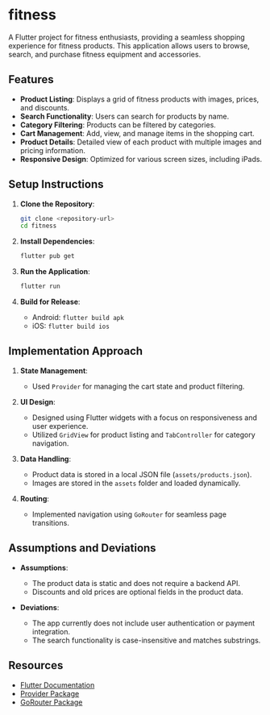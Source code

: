 # fitness

A Flutter project for fitness enthusiasts, providing a seamless shopping experience for fitness products. This application allows users to browse, search, and purchase fitness equipment and accessories.

## Features

- **Product Listing**: Displays a grid of fitness products with images, prices, and discounts.
- **Search Functionality**: Users can search for products by name.
- **Category Filtering**: Products can be filtered by categories.
- **Cart Management**: Add, view, and manage items in the shopping cart.
- **Product Details**: Detailed view of each product with multiple images and pricing information.
- **Responsive Design**: Optimized for various screen sizes, including iPads.

## Setup Instructions

1. **Clone the Repository**:

   ```bash
   git clone <repository-url>
   cd fitness
   ```

2. **Install Dependencies**:

   ```bash
   flutter pub get
   ```

3. **Run the Application**:

   ```bash
   flutter run
   ```

4. **Build for Release**:
   - Android: `flutter build apk`
   - iOS: `flutter build ios`

## Implementation Approach

1. **State Management**:

   - Used `Provider` for managing the cart state and product filtering.

2. **UI Design**:

   - Designed using Flutter widgets with a focus on responsiveness and user experience.
   - Utilized `GridView` for product listing and `TabController` for category navigation.

3. **Data Handling**:

   - Product data is stored in a local JSON file (`assets/products.json`).
   - Images are stored in the `assets` folder and loaded dynamically.

4. **Routing**:
   - Implemented navigation using `GoRouter` for seamless page transitions.

## Assumptions and Deviations

- **Assumptions**:

  - The product data is static and does not require a backend API.
  - Discounts and old prices are optional fields in the product data.

- **Deviations**:
  - The app currently does not include user authentication or payment integration.
  - The search functionality is case-insensitive and matches substrings.

## Resources

- [Flutter Documentation](https://docs.flutter.dev/)
- [Provider Package](https://pub.dev/packages/provider)
- [GoRouter Package](https://pub.dev/packages/go_router)
